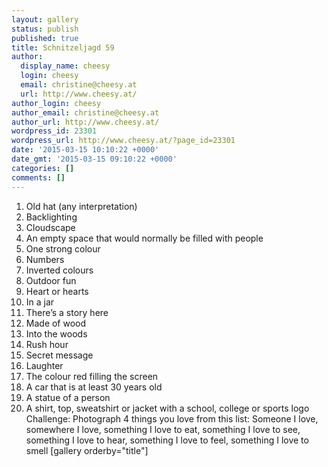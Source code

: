 ```yaml
---
layout: gallery
status: publish
published: true
title: Schnitzeljagd 59
author:
  display_name: cheesy
  login: cheesy
  email: christine@cheesy.at
  url: http://www.cheesy.at/
author_login: cheesy
author_email: christine@cheesy.at
author_url: http://www.cheesy.at/
wordpress_id: 23301
wordpress_url: http://www.cheesy.at/?page_id=23301
date: '2015-03-15 10:10:22 +0000'
date_gmt: '2015-03-15 09:10:22 +0000'
categories: []
comments: []
---
```

1. Old hat (any interpretation)
2. Backlighting
3. Cloudscape
4. An empty space that would normally be filled with people
5. One strong colour
6. Numbers
7. Inverted colours
8. Outdoor fun
9. Heart or hearts
10. In a jar
11. There’s a story here
12. Made of wood
13. Into the woods
14. Rush hour
15. Secret message
16. Laughter
17. The colour red filling the screen
18. A car that is at least 30 years old
19. A statue of a person
20. A shirt, top, sweatshirt or jacket with a school, college or sports logo
Challenge:
Photograph 4 things you love from this list:
Someone I love, somewhere I love, something I love to eat, something I love to see, something I love to hear, something I love to feel, something I love to smell
[gallery orderby="title"]
